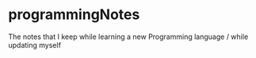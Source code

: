 # programmingNotes
The notes that I keep while learning a new Programming language / while updating myself 
